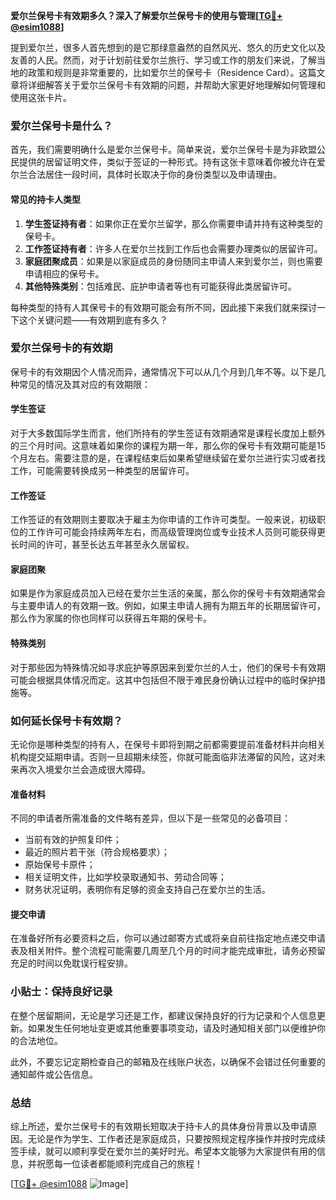 **爱尔兰保号卡有效期多久？深入了解爱尔兰保号卡的使用与管理[[TG💪+ @esim1088](https://t.me/s/esim1088)]**

提到爱尔兰，很多人首先想到的是它那绿意盎然的自然风光、悠久的历史文化以及友善的人民。然而，对于计划前往爱尔兰旅行、学习或工作的朋友们来说，了解当地的政策和规则是非常重要的，比如爱尔兰的保号卡（Residence Card）。这篇文章将详细解答关于爱尔兰保号卡有效期的问题，并帮助大家更好地理解如何管理和使用这张卡片。

### 爱尔兰保号卡是什么？

首先，我们需要明确什么是爱尔兰保号卡。简单来说，爱尔兰保号卡是为非欧盟公民提供的居留证明文件，类似于签证的一种形式。持有这张卡意味着你被允许在爱尔兰合法居住一段时间，具体时长取决于你的身份类型以及申请理由。

#### 常见的持卡人类型

1. **学生签证持有者**：如果你正在爱尔兰留学，那么你需要申请并持有这种类型的保号卡。
2. **工作签证持有者**：许多人在爱尔兰找到工作后也会需要办理类似的居留许可。
3. **家庭团聚成员**：如果是以家庭成员的身份随同主申请人来到爱尔兰，则也需要申请相应的保号卡。
4. **其他特殊类别**：包括难民、庇护申请者等也有可能获得此类居留许可。

每种类型的持有人其保号卡的有效期可能会有所不同，因此接下来我们就来探讨一下这个关键问题——有效期到底有多久？

### 爱尔兰保号卡的有效期

保号卡的有效期因个人情况而异，通常情况下可以从几个月到几年不等。以下是几种常见的情况及其对应的有效期限：

#### 学生签证
对于大多数国际学生而言，他们所持有的学生签证有效期通常是课程长度加上额外的三个月时间。这意味着如果你的课程为期一年，那么你的保号卡有效期可能是15个月左右。需要注意的是，在课程结束后如果希望继续留在爱尔兰进行实习或者找工作，可能需要转换成另一种类型的居留许可。

#### 工作签证
工作签证的有效期则主要取决于雇主为你申请的工作许可类型。一般来说，初级职位的工作许可可能会持续两年左右，而高级管理岗位或专业技术人员则可能获得更长时间的许可，甚至长达五年甚至永久居留权。

#### 家庭团聚
如果是作为家庭成员加入已经在爱尔兰生活的亲属，那么你的保号卡有效期通常会与主要申请人的有效期一致。例如，如果主申请人拥有为期五年的长期居留许可，那么作为家属的你也同样可以获得五年期的保号卡。

#### 特殊类别
对于那些因为特殊情况如寻求庇护等原因来到爱尔兰的人士，他们的保号卡有效期可能会根据具体情况而定。这其中包括但不限于难民身份确认过程中的临时保护措施等。

### 如何延长保号卡有效期？

无论你是哪种类型的持有人，在保号卡即将到期之前都需要提前准备材料并向相关机构提交延期申请。否则一旦超期未续签，你就可能面临非法滞留的风险，这对未来再次入境爱尔兰会造成很大障碍。

#### 准备材料
不同的申请者所需准备的文件略有差异，但以下是一些常见的必备项目：
- 当前有效的护照复印件；
- 最近的照片若干张（符合规格要求）；
- 原始保号卡原件；
- 相关证明文件，比如学校录取通知书、劳动合同等；
- 财务状况证明，表明你有足够的资金支持自己在爱尔兰的生活。

#### 提交申请
在准备好所有必要资料之后，你可以通过邮寄方式或将亲自前往指定地点递交申请表及相关附件。整个流程可能需要几周至几个月的时间才能完成审批，请务必预留充足的时间以免耽误行程安排。

### 小贴士：保持良好记录

在整个居留期间，无论是学习还是工作，都建议保持良好的行为记录和个人信息更新。如果发生任何地址变更或其他重要事项变动，请及时通知相关部门以便维护你的合法地位。

此外，不要忘记定期检查自己的邮箱及在线账户状态，以确保不会错过任何重要的通知邮件或公告信息。

### 总结

综上所述，爱尔兰保号卡的有效期长短取决于持卡人的具体身份背景以及申请原因。无论是作为学生、工作者还是家庭成员，只要按照规定程序操作并按时完成续签手续，就可以顺利享受在爱尔兰的美好时光。希望本文能够为大家提供有用的信息，并祝愿每一位读者都能顺利完成自己的旅程！

[[TG💪+ @esim1088](https://t.me/s/esim1088) ![Image](https://i.postimg.cc/4NQfJmqS/Snipaste-2025-05-13-00-14-12.png)]